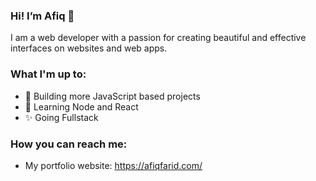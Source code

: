 ### Hi! I’m Afiq 👋

I am a web developer with a passion for creating beautiful and effective interfaces on websites and web apps.

### What I'm up to:

- 👋 Building more JavaScript based projects
- 👀 Learning Node and React
- ✨ Going Fullstack


### How you can reach me:

- My portfolio website: https://afiqfarid.com/


<!---
afiqfarid/afiqfarid is a ✨ special ✨ repository because its `README.md` (this file) appears on your GitHub profile.
You can click the Preview link to take a look at your changes.
--->
